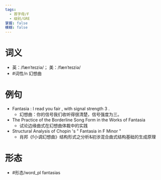 ```yaml
---
tags:
  - 首字母/F
  - 级别/GRE
掌握: false
模糊: false
---
```

# 词义
- 英：/fænˈteɪziə/； 美：/fænˈteɪziə/
- #词性/n  幻想曲
# 例句
- Fantasia : I read you fair , with signal strength 3 .
	- 幻想曲：你的信号我们收听得很清楚，信号强度为三。
- The Practice of the Borderline Song Form in the Works of Fantasia
	- 试论边缘曲式在幻想曲体裁中的实践
- Structural Analysis of Chopin 's " Fantasia in F Minor "
	- 肖邦《f小调幻想曲》结构形式之分析&初涉混合曲式结构基础的生成原理
# 形态
- #形态/word_pl fantasias
